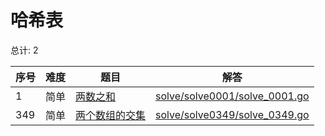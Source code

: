 # 哈希表

<!--- table -->

总计: 2

| 序号 | 难度 | 题目                                                                           | 解答                                                              |
| ---- | ---- | ------------------------------------------------------------------------------ | ----------------------------------------------------------------- |
| 1    | 简单 | [两数之和](https://leetcode-cn.com/problems/two-sum)                           | [solve/solve0001/solve_0001.go](../solve/solve0001/solve_0001.go) |
| 349  | 简单 | [两个数组的交集](https://leetcode-cn.com/problems/intersection-of-two-arrays/) | [solve/solve0349/solve_0349.go](../solve/solve0349/solve_0349.go) |

